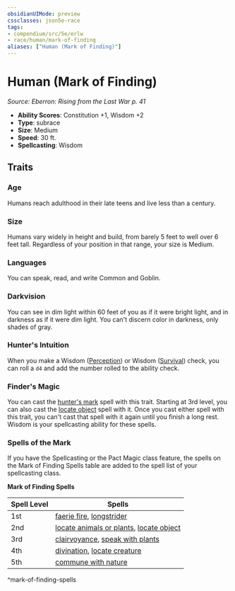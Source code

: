 ```yaml
---
obsidianUIMode: preview
cssclasses: json5e-race
tags:
- compendium/src/5e/erlw
- race/human/mark-of-finding
aliases: ["Human (Mark of Finding)"]
---
```

# Human (Mark of Finding)
*Source: Eberron: Rising from the Last War p. 41*  

- **Ability Scores**: Constitution +1, Wisdom +2
- **Type**: subrace
- **Size**: Medium
- **Speed**: 30 ft.
- **Spellcasting**: Wisdom

## Traits

### Age

Humans reach adulthood in their late teens and live less than a century.

### Size

Humans vary widely in height and build, from barely 5 feet to well over 6 feet tall. Regardless of your position in that range, your size is Medium.

### Languages

You can speak, read, and write Common and Goblin.

### Darkvision

You can see in dim light within 60 feet of you as if it were bright light, and in darkness as if it were dim light. You can't discern color in darkness, only shades of gray.

### Hunter's Intuition

When you make a Wisdom ([Perception](_skills.md#Perception)) or Wisdom ([Survival](_skills.md#Survival)) check, you can roll a `d4` and add the number rolled to the ability check.

### Finder's Magic

You can cast the [hunter's mark](hunters-mark.md) spell with this trait. Starting at 3rd level, you can also cast the [locate object](locate-object.md) spell with it. Once you cast either spell with this trait, you can't cast that spell with it again until you finish a long rest. Wisdom is your spellcasting ability for these spells.

### Spells of the Mark

If you have the Spellcasting or the Pact Magic class feature, the spells on the Mark of Finding Spells table are added to the spell list of your spellcasting class.

**Mark of Finding Spells**

| Spell Level | Spells |
|-------------|--------|
| 1st | [faerie fire](faerie-fire.md), [longstrider](longstrider.md) |
| 2nd | [locate animals or plants](locate-animals-or-plants.md), [locate object](locate-object.md) |
| 3rd | [clairvoyance](clairvoyance.md), [speak with plants](speak-with-plants.md) |
| 4th | [divination](divination.md), [locate creature](locate-creature.md) |
| 5th | [commune with nature](commune-with-nature.md) |
^mark-of-finding-spells